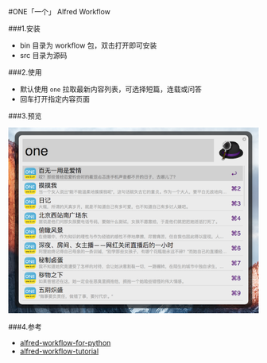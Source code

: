 #ONE「一个」 Alfred Workflow

###1.安装

* bin 目录为 workflow 包，双击打开即可安装
* src 目录为源码

###2.使用

* 默认使用 `one` 拉取最新内容列表，可选择短篇，连载或问答
* 回车打开指定内容页面

###3.预览

![](preview.png)

###4.参考

* [alfred-workflow-for-python](https://github.com/deanishe/alfred-workflow)
* [alfred-workflow-tutorial](http://www.deanishe.net/alfred-workflow/index.html)